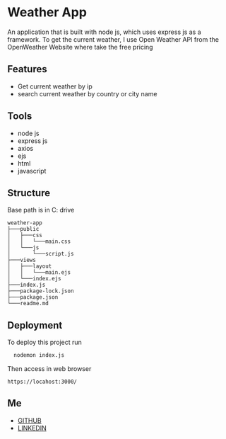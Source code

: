 
# Weather App

An application that is built with node js, which uses express js as a framework. To get the current weather, I use Open Weather API from the OpenWeather  Website where take the free pricing

## Features
- Get current weather by ip
- search current weather by country or city name

## Tools
- node js
- express js
- axios
- ejs
- html
- javascript

## Structure 

Base path is in C: drive

```
weather-app
├───public
│   ├───css
│   │   └───main.css
│   └───js
│       └───script.js
├───views
│   ├───layout
│   │   └───main.ejs
│   └───index.ejs  
├───index.js
├───package-lock.json
├───package.json
└───readme.md

```


## Deployment

To deploy this project run

```bash
  nodemon index.js
```
Then access in web browser 
```
https://locahost:3000/
```

## Me

- [GITHUB](https://github.com/bayek335/)
- [LINKEDIN](https://www.linkedin.com/in/bayu-pamungkas-b85399221/)
